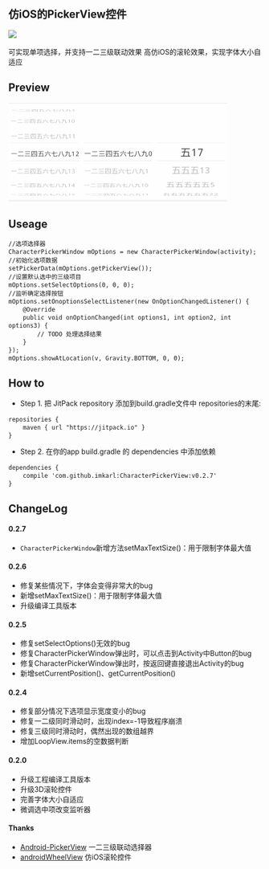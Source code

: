 ## 仿iOS的PickerView控件

[![](https://jitpack.io/v/ImKarl/CharacterPickerView.svg)](https://jitpack.io/#ImKarl/CharacterPickerView)

可实现单项选择，并支持一二三级联动效果
高仿iOS的滚轮效果，实现字体大小自适应

## Preview
![Preview](./Screenshot/Screenshot_2015-11-13-154813.gif)

## Useage

    //选项选择器
    CharacterPickerWindow mOptions = new CharacterPickerWindow(activity);
    //初始化选项数据
    setPickerData(mOptions.getPickerView());
    //设置默认选中的三级项目
    mOptions.setSelectOptions(0, 0, 0);
    //监听确定选择按钮
    mOptions.setOnoptionsSelectListener(new OnOptionChangedListener() {
        @Override
        public void onOptionChanged(int options1, int option2, int options3) {
            // TODO 处理选择结果
        }
    });
    mOptions.showAtLocation(v, Gravity.BOTTOM, 0, 0);

## How to

- Step 1. 把 JitPack repository 添加到build.gradle文件中 repositories的末尾:
```
repositories {
    maven { url "https://jitpack.io" }
}
```
- Step 2. 在你的app build.gradle 的 dependencies 中添加依赖
```
dependencies {
	compile 'com.github.imkarl:CharacterPickerView:v0.2.7'
}
```

## ChangeLog

#### 0.2.7
- `CharacterPickerWindow`新增方法setMaxTextSize()：用于限制字体最大值

#### 0.2.6
- 修复某些情况下，字体会变得非常大的bug
- 新增setMaxTextSize()：用于限制字体最大值
- 升级编译工具版本

#### 0.2.5
- 修复setSelectOptions()无效的bug
- 修复CharacterPickerWindow弹出时，可以点击到Activity中Button的bug
- 修复CharacterPickerWindow弹出时，按返回键直接退出Activity的bug
- 新增setCurrentPosition()、getCurrentPosition()

#### 0.2.4
- 修复部分情况下选项显示宽度变小的bug
- 修复一二级同时滑动时，出现index=-1导致程序崩溃
- 修复三级同时滑动时，偶然出现的数组越界
- 增加LoopView.items的空数据判断

#### 0.2.0
- 升级工程编译工具版本
- 升级3D滚轮控件
- 完善字体大小自适应
- 微调选中项改变监听器

#### Thanks
- [Android-PickerView](https://github.com/saiwu-bigkoo/Android-PickerView) 一二三级联动选择器
- [androidWheelView](https://github.com/weidongjian/androidWheelView/) 仿iOS滚轮控件
